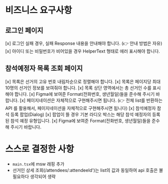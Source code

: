 # 비즈니스 요구사항

## 로그인 페이지

[x] 로그인 실패 경우, 실패 Response 내용을 안내해야 합니다. (👉 안내 방법은 자유)
[x] 아이디 또는 비밀번호가 비어있을 경우 HelperText 형태로 에러 표시해야 합니다.

## 참석예정자 목록 조회 페이지

[x] 목록은 선거의 고유 번호 내림차순으로 정렬해야 합니다.
[x] 목록은 페이지당 최대 10명의 선거인 정보를 보여줘야 합니다.
[x] 목록 상단 영역에서는 총 선거인 수를 표시해야 합니다.
[x] Figma에 보여준 Format(전화번호, 생년월일)들을 준수해 주시기 바랍니다.
[x] 페이지네이션은 자체적으로 구현해주시면 됩니다. (👉 전체 list를 반환하는 API 를 활용해서, 페이지네이션을 자체적으로 구현해주시면 됩니다)
[x] 참석예정자 참석 등록 팝업(Dialog)
[x] 팝업이 뜰 경우 기본 라디오 박스는 해당 참석 예정자의 등록된 참석 예정 유형입니다.
[x] Figma에 보여준 Format(전화번호, 생년월일)들을 준수해 주시기 바랍니다.

# 스스로 결정한 사항

- `main.tsx`에 msw 래핑 추가
- 선거인 상세 조회(/attendees/:attendeeId')는 list의 값과 동일하여 api 호출은 불필요하다 생각되어 생략
